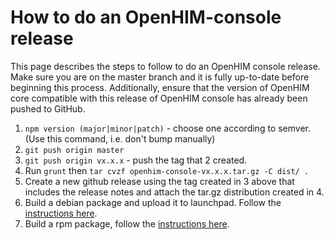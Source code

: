 How to do an OpenHIM-console release
====================================

This page describes the steps to follow to do an OpenHIM console release. Make sure you are on the master branch and it is fully up-to-date before beginning this process.  Additionally, ensure that the version of OpenHIM core compatible with this release of OpenHIM console has already been pushed to GitHub.

1. `npm version (major|minor|patch)` - choose one according to semver. (Use this command, i.e. don't bump manually)
2. `git push origin master`
3. `git push origin vx.x.x` - push the tag that 2 created.
4. Run `grunt` then `tar cvzf openhim-console-vx.x.x.tar.gz -C dist/ .`
5. Create a new github release using the tag created in 3 above that includes the release notes and attach the tar.gz distribution created in 4.
6. Build a debian package and upload it to launchpad. Follow the [instructions here](https://github.com/jembi/openhim-console/tree/master/packaging).
7. Build a rpm package, follow the [instructions here](http://openhim.readthedocs.io/en/latest/how-to/how-to-build-and-test-rpm-package.html).

